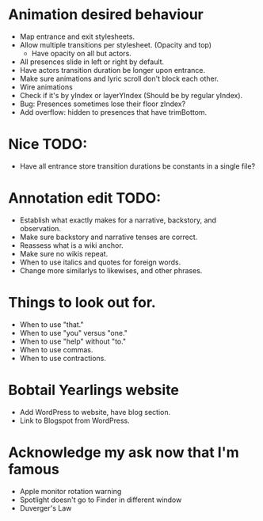 # Animation desired behaviour
* Map entrance and exit stylesheets.
* Allow multiple transitions per stylesheet. (Opacity and top)
    * Have opacity on all but actors.
* All presences slide in left or right by default.
* Have actors transition duration be longer upon entrance.
* Make sure animations and lyric scroll don't block each other.
* Wire animations
* Check if it's by yIndex or layerYIndex (Should be by regular yIndex).
* Bug: Presences sometimes lose their floor zIndex?
* Add overflow: hidden to presences that have trimBottom.

# Nice TODO:
* Have all entrance store transition durations be constants in a single file?

# Annotation edit TODO:
* Establish what exactly makes for a narrative, backstory, and observation.
* Make sure backstory and narrative tenses are correct.
* Reassess what is a wiki anchor.
* Make sure no wikis repeat.
* When to use italics and quotes for foreign words.
* Change more similarlys to likewises, and other phrases.

# Things to look out for.
* When to use "that."
* When to use "you" versus "one."
* When to use "help" without "to."
* When to use commas.
* When to use contractions.

# Bobtail Yearlings website
* Add WordPress to website, have blog section.
* Link to Blogspot from WordPress.

# Acknowledge my ask now that I'm famous
* Apple monitor rotation warning
* Spotlight doesn't go to Finder in different window
* Duverger's Law

